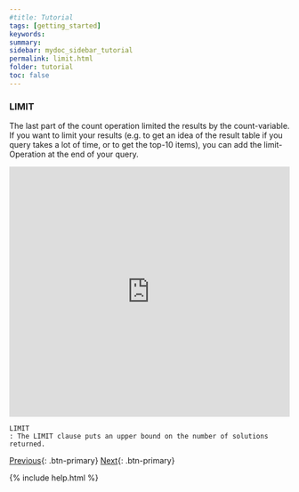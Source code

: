 ```yaml
---
#title: Tutorial
tags: [getting_started]
keywords:
summary:
sidebar: mydoc_sidebar_tutorial
permalink: limit.html
folder: tutorial
toc: false
---
```


### **LIMIT**

The last part of the count operation limited the results by the count-variable. If you want to limit your results (e.g. to get an idea of the result table if you query takes a lot of time, or to get the top-10 items), you can add the limit-Operation at the end of your query.

<iframe class="" src="https://query.wikidata.org/#%23Locations%20of%20aviation%20accidents%0A%0ASELECT%20%3Fitem%20%3FitemLabel%20%3Fcoords%0AWHERE%0A%7B%0A%20%20%20%3Fitem%20wdt%3AP31%20wd%3AQ744913.%20%20%20%20%20%20%23%20item%20is%20an%20instance%20of%20an%20aviation%20accident%0A%20%20%20%3Fitem%20wdt%3AP625%20%3Fcoords.%20%20%20%20%20%20%20%20%23%20item%27s%20coordinates%20are%20collected%20by%20the%20%3Fcoords%20variable%0A%20%20SERVICE%20wikibase%3Alabel%20%7B%20bd%3AserviceParam%20wikibase%3Alanguage%20%22%5BAUTO_LANGUAGE%5D%2Cen%22.%20%7D%0A%7D" style="width:100%;max-width:100%;height:450px" frameborder="0"></iframe>

```
LIMIT
: The LIMIT clause puts an upper bound on the number of solutions returned.
```

[Previous](./count.html){: .btn-primary} [Next](./filter.html){: .btn-primary}

<!-- {% include links.html %} -->

{% include help.html %}
